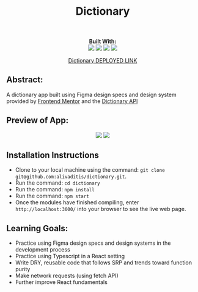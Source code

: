 <div align="center">
<h1> Dictionary </h1>
<br> 
 
<br>
<b>Built With:</b>
<br>

  <img src="https://img.shields.io/badge/React-20232A?style=for-the-badge&logo=react&logoColor=61DAFB" />
  <img src="https://shields.io/badge/TypeScript-3178C6?logo=TypeScript&logoColor=FFF&style=for-the-badge" /> 
  <img src="https://img.shields.io/badge/CSS3-1572B6?style=for-the-badge&logo=css3&logoColor=white" /> 
  <img src="https://img.shields.io/badge/HTML5-E34F26?style=for-the-badge&logo=html5&logoColor=white" />

[Dictionary DEPLOYED LINK](https://dictionary-alivaditis.vercel.app/)
</div>

## Abstract: 
A dictionary app built using Figma design specs and design system provided by [Frontend Mentor](https://www.frontendmentor.io/challenges/dictionary-web-app-h5wwnyuKFL) and the [Dictionary API](https://dictionaryapi.dev/)

## Preview of App:

<div align="center">
<img src="https://github.com/alivaditis/dictionary/assets/123565022/665990f2-d66b-4a9b-9fbc-412f2d39843d" />
<img src="https://github.com/alivaditis/dictionary/assets/123565022/68957345-7a14-4ed7-a6d4-fbdfb2bfe3d2" />

</div>

## Installation Instructions 
- Clone to your local machine using the command: `git clone git@github.com:alivaditis/dictionary.git`.
- Run the command: `cd dictionary`
- Run the command: `npm install`
- Run the command: `npm start`
- Once the modules have finished compiling, enter `http://localhost:3000/` into your browser to see the live web page. 

## Learning Goals:
- Practice using Figma design specs and design systems in the development process
- Practice using Typescript in a React setting
- Write DRY, reusable code that follows SRP and trends toward function purity
- Make network requests (using fetch API)
- Further improve React fundamentals
